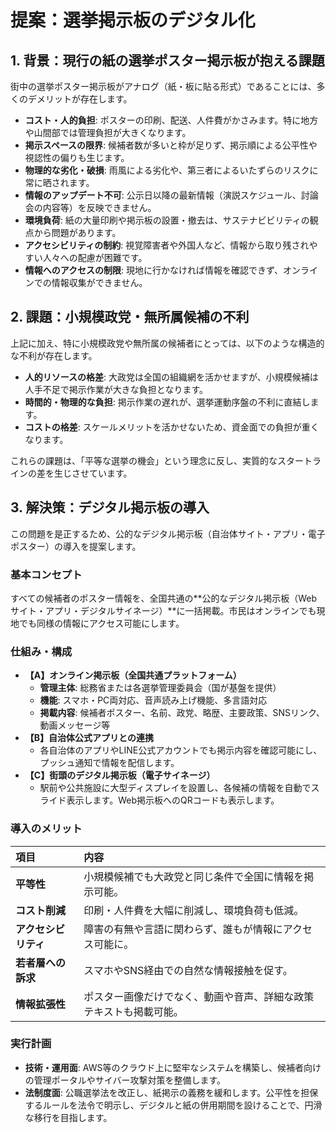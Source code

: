
# 提案：選挙掲示板のデジタル化

## 1. 背景：現行の紙の選挙ポスター掲示板が抱える課題

街中の選挙ポスター掲示板がアナログ（紙・板に貼る形式）であることには、多くのデメリットが存在します。

*   **コスト・人的負担**: ポスターの印刷、配送、人件費がかさみます。特に地方や山間部では管理負担が大きくなります。
*   **掲示スペースの限界**: 候補者数が多いと枠が足りず、掲示順による公平性や視認性の偏りも生じます。
*   **物理的な劣化・破損**: 雨風による劣化や、第三者によるいたずらのリスクに常に晒されます。
*   **情報のアップデート不可**: 公示日以降の最新情報（演説スケジュール、討論会の内容等）を反映できません。
*   **環境負荷**: 紙の大量印刷や掲示板の設置・撤去は、サステナビビリティの観点から問題があります。
*   **アクセシビリティの制約**: 視覚障害者や外国人など、情報から取り残されやすい人々への配慮が困難です。
*   **情報へのアクセスの制限**: 現地に行かなければ情報を確認できず、オンラインでの情報収集ができません。

## 2. 課題：小規模政党・無所属候補の不利

上記に加え、特に小規模政党や無所属の候補者にとっては、以下のような構造的な不利が存在します。

*   **人的リソースの格差**: 大政党は全国の組織網を活かせますが、小規模候補は人手不足で掲示作業が大きな負担となります。
*   **時間的・物理的な負担**: 掲示作業の遅れが、選挙運動序盤の不利に直結します。
*   **コストの格差**: スケールメリットを活かせないため、資金面での負担が重くなります。

これらの課題は、「平等な選挙の機会」という理念に反し、実質的なスタートラインの差を生じさせています。

## 3. 解決策：デジタル掲示板の導入

この問題を是正するため、公的なデジタル掲示板（自治体サイト・アプリ・電子ポスター）の導入を提案します。

### 基本コンセプト
すべての候補者のポスター情報を、全国共通の**公的なデジタル掲示板（Webサイト・アプリ・デジタルサイネージ）**に一括掲載。市民はオンラインでも現地でも同様の情報にアクセス可能にします。

### 仕組み・構成
*   **【A】オンライン掲示板（全国共通プラットフォーム）**
    *   **管理主体**: 総務省または各選挙管理委員会（国が基盤を提供）
    *   **機能**: スマホ・PC両対応、音声読み上げ機能、多言語対応
    *   **掲載内容**: 候補者ポスター、名前、政党、略歴、主要政策、SNSリンク、動画メッセージ等
*   **【B】自治体公式アプリとの連携**
    *   各自治体のアプリやLINE公式アカウントでも掲示内容を確認可能にし、プッシュ通知で情報を配信します。
*   **【C】街頭のデジタル掲示板（電子サイネージ）**
    *   駅前や公共施設に大型ディスプレイを設置し、各候補の情報を自動でスライド表示します。Web掲示板へのQRコードも表示します。

### 導入のメリット
| 項目 | 内容 |
| :--- | :--- |
| **平等性** | 小規模候補でも大政党と同じ条件で全国に情報を掲示可能。 |
| **コスト削減** | 印刷・人件費を大幅に削減し、環境負荷も低減。 |
| **アクセシビリティ** | 障害の有無や言語に関わらず、誰もが情報にアクセス可能に。 |
| **若者層への訴求**| スマホやSNS経由での自然な情報接触を促す。 |
| **情報拡張性** | ポスター画像だけでなく、動画や音声、詳細な政策テキストも掲載可能。 |

### 実行計画
*   **技術・運用面**: AWS等のクラウド上に堅牢なシステムを構築し、候補者向けの管理ポータルやサイバー攻撃対策を整備します。
*   **法制度面**: 公職選挙法を改正し、紙掲示の義務を緩和します。公平性を担保するルールを法令で明示し、デジタルと紙の併用期間を設けることで、円滑な移行を目指します。
